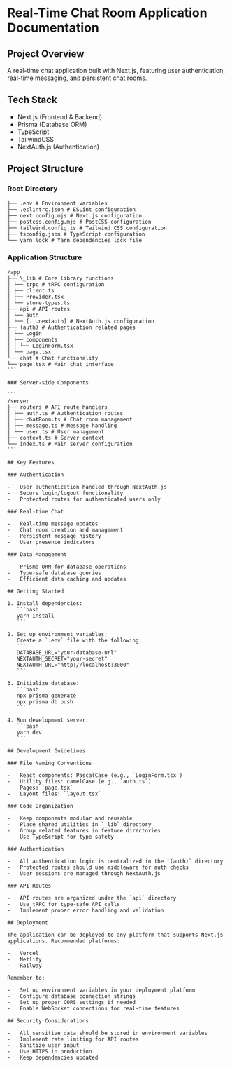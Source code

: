 # Real-Time Chat Room Application Documentation

## Project Overview

A real-time chat application built with Next.js, featuring user authentication, real-time messaging, and persistent chat rooms.

## Tech Stack

-   Next.js (Frontend & Backend)
-   Prisma (Database ORM)
-   TypeScript
-   TailwindCSS
-   NextAuth.js (Authentication)

## Project Structure

### Root Directory

```
├── .env # Environment variables
├── .eslintrc.json # ESLint configuration
├── next.config.mjs # Next.js configuration
├── postcss.config.mjs # PostCSS configuration
├── tailwind.config.ts # Tailwind CSS configuration
├── tsconfig.json # TypeScript configuration
└── yarn.lock # Yarn dependencies lock file
```

### Application Structure

````
/app
├── \_lib # Core library functions
│ └── trpc # tRPC configuration
│ ├── client.ts
│ ├── Provider.tsx
│ └── store-types.ts
├── api # API routes
│ └── auth
│ └── [...nextauth] # NextAuth.js configuration
├── (auth) # Authentication related pages
│ └── Login
│ ├── components
│ │ └── LoginForm.tsx
│ └── page.tsx
└── chat # Chat functionality
└── page.tsx # Main chat interface
```

### Server-side Components

```
/server
├── routers # API route handlers
│ ├── auth.ts # Authentication routes
│ ├── chatRoom.ts # Chat room management
│ ├── message.ts # Message handling
│ └── user.ts # User management
├── context.ts # Server context
└── index.ts # Main server configuration
```

## Key Features

### Authentication

-   User authentication handled through NextAuth.js
-   Secure login/logout functionality
-   Protected routes for authenticated users only

### Real-time Chat

-   Real-time message updates
-   Chat room creation and management
-   Persistent message history
-   User presence indicators

### Data Management

-   Prisma ORM for database operations
-   Type-safe database queries
-   Efficient data caching and updates

## Getting Started

1. Install dependencies:
   ```bash
   yarn install
   ```

2. Set up environment variables:
   Create a `.env` file with the following:
   ```
   DATABASE_URL="your-database-url"
   NEXTAUTH_SECRET="your-secret"
   NEXTAUTH_URL="http://localhost:3000"
   ```

3. Initialize database:
   ```bash
   npx prisma generate
   npx prisma db push
   ```

4. Run development server:
   ```bash
   yarn dev
   ```

## Development Guidelines

### File Naming Conventions

-   React components: PascalCase (e.g., `LoginForm.tsx`)
-   Utility files: camelCase (e.g., `auth.ts`)
-   Pages: `page.tsx`
-   Layout files: `layout.tsx`

### Code Organization

-   Keep components modular and reusable
-   Place shared utilities in `_lib` directory
-   Group related features in feature directories
-   Use TypeScript for type safety

### Authentication

-   All authentication logic is centralized in the `(auth)` directory
-   Protected routes should use middleware for auth checks
-   User sessions are managed through NextAuth.js

### API Routes

-   API routes are organized under the `api` directory
-   Use tRPC for type-safe API calls
-   Implement proper error handling and validation

## Deployment

The application can be deployed to any platform that supports Next.js applications. Recommended platforms:

-   Vercel
-   Netlify
-   Railway

Remember to:

-   Set up environment variables in your deployment platform
-   Configure database connection strings
-   Set up proper CORS settings if needed
-   Enable WebSocket connections for real-time features

## Security Considerations

-   All sensitive data should be stored in environment variables
-   Implement rate limiting for API routes
-   Sanitize user input
-   Use HTTPS in production
-   Keep dependencies updated
````
